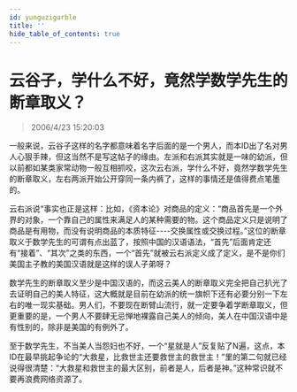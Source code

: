 ```yaml
---
id: yunguzigarble
title: ''
hide_table_of_contents: true
---
```


# 云谷子，学什么不好，竟然学数学先生的断章取义？

> 2006/4/23 15:20:03

一般来说，云谷子这样的名字都意味着名字后面的是一个男人，而本ID出了名对男人心狠手辣，但这当然不是写这帖子的缘由。左派和右派其实就是一味的幼派，但以前都如某类家常动物一般互相抓咬，这次云右派，学什么不好，竟然学数学先生的断章取义，左右两派开始公开穿同一条内裤了，这样的事情还是值得费点笔墨的。
 
云右派说“事实也正是这样：比如，《资本论》对商品的定义：“商品首先是一个外界的对象，一个靠自己的属性来满足人的某种需要的物。这个商品定义只是说明了商品是有用物，而没有说明商品的本质特征----交换属性或交换过程。”这位的断章取义于数学先生的可谓有点出蓝了，按照中国的汉语语法，“首先”后面肯定还有“接着”、“其次”之类的东西，一个“首先”就被云右派定义成了定义，是不是你们美国主子教的美国汉语就是这样的误人子弟呀？
 
数学先生的断章取义至少是中国汉语的，而这云美人的断章取义完全把自己扒光了去证明自己的美人特征，这大概就是目前在幼派的统一旗帜下还有必要分别一下左右的唯一现实基础。男人们，不要现在断臂山流行，就一定要争着学断章取义，但更重要的是，一个男人不要肆无忌惮地裸露自己美人的倾向，美人在中国汉语中是有性别的，除非是美国的有例外了。
 
至于数学先生，不当美人当怨妇也不好，一个“星就是人”反复贴了N遍，这点，本ID在最早挑起争论的“大救星，比救世主还要救世主的救世主！”里的第二句就已经说得很清楚：“大救星和救世主的最大区别，前者是人，后者是神。”这种常识就不要再浪费网络资源了。